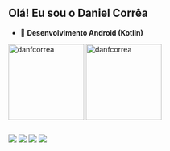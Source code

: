 ## Olá! Eu sou o Daniel Corrêa
- 🌱 **Desenvolvimento Android (Kotlin)**

<div>
  <img height=150 align="center" src="https://github-readme-stats.vercel.app/api?username=danfcorrea&show_icons=true&theme=dracula&locale=pt-br&hide_border=true&rank_icon=github" alt="danfcorrea" />
  <img height=150 align="center" src="https://github-readme-stats.vercel.app/api/top-langs?username=danfcorrea&show_icons=true&theme=dracula&locale=pt-br&layout=compact&hide_border=true" alt="danfcorrea" />
</div>

##

<div>
  <a href = "mailto:daniel.1997.df@gmail.com"><img src="https://img.shields.io/badge/Gmail-D14836?style=for-the-badge&logo=gmail&logoColor=white"></a>
  <a href = "https://wa.me/5531994893658"><img src="https://img.shields.io/badge/WhatsApp-25D366?style=for-the-badge&logo=whatsapp&logoColor=white"></a>
  <a href="https://www.linkedin.com/in/danfcorrea/"><img src= "https://img.shields.io/badge/LinkedIn-0077B5?style=for-the-badge&logo=linkedin&logoColor=white"></a>
  <a href="https://instagram.com/dan_felipe97"><img src= "https://img.shields.io/badge/Instagram-E4405F?style=for-the-badge&logo=instagram&logoColor=white"></a>
</div>

<!--
**danfcorrea/danfcorrea** is a ✨ _special_ ✨ repository because its `README.md` (this file) appears on your GitHub profile.

Here are some ideas to get you started:

- 🔭 I’m currently working on ...
- 🌱 I’m currently learning ...
- 👯 I’m looking to collaborate on ...
- 🤔 I’m looking for help with ...
- 💬 Ask me about ...
- 📫 How to reach me: ...
- 😄 Pronouns: ...
- ⚡ Fun fact: ...
-->
